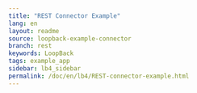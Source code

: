 ```yaml
---
title: "REST Connector Example"
lang: en
layout: readme
source: loopback-example-connector
branch: rest
keywords: LoopBack
tags: example_app
sidebar: lb4_sidebar
permalink: /doc/en/lb4/REST-connector-example.html
---
```

